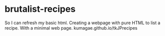 # brutalist-recipes
So I can refresh my basic html. Creating a webpage with pure HTML to list a recipe. With a minimal web page. 
kumagae.github.io/tkJPrecipes
